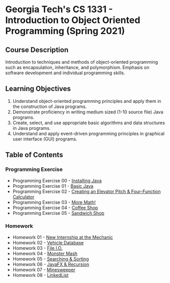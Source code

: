# Georgia Tech's CS 1331 - Introduction to Object Oriented Programming (Spring 2021)
## Course Description
Introduction to techniques and methods of object-oriented programming such as encapsulation, inheritance, and polymorphism. Emphasis on software development and individual programming skills.
## Learning Objectives
1) Understand object-oriented programming principles and apply them in the construction of Java programs.
2) Demonstrate proficiency in writing medium sized (1-10 source file) Java programs.
3) Create, select, and use appropriate basic algorithms and data structures in Java programs.
4) Understand and apply event-driven programming principles in graphical user interface (GUI) programs.
## Table of Contents
### Programming Exercise
* Programming Exercise 00 - [Installing Java](/Programming%20Exercise%2000/PE0.pdf)
* Programming Exercise 01 - [Basic Java](/Programming%20Exercise%2001/PE01.pdf)
* Programming Exercise 02 - [Creating an Elevator Pitch & Four-Function Calculator](/Programming%20Exercise%2002/PE02.pdf)
* Programming Exercise 03 - [More Math!](/Programming%20Exercise%2003/PE03.pdf)
* Programming Exercise 04 - [Coffee Shop](/Programming%20Exercise%2004/PE04.pdf)
* Programming Exercise 05 - [Sandwich Shop](/Programming%20Exercise%2005/PE05.pdf)
### Homework
* Homework 01 - [New Internship at the Mechanic](/Homework%2001/HW01.pdf)
* Homework 02 - [Vehicle Database](/Homework%2002/HW02.pdf)
* Homework 03 - [File I.O.](/Homework%2003/HW03_Revised.pdf)
* Homework 04 - [Monster Mash](/Homework%2004/HW04.pdf)
* Homework 05 - [Searching & Sorting](/Homework%2005/HW05.pdf)
* Homework 06 - [JavaFX & Recursion](/Homework%2006/HW06.pdf)
* Homework 07 - [Minesweeper](/Homework%2007/HW07.pdf)
* Homework 08 - [LinkedList](/Homework%2008/HW08.pdf)
